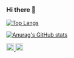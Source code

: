 ### Hi there 👋

<!--
**nsfinter/nsfinter** is a ✨ _special_ ✨ repository because its `README.md` (this file) appears on your GitHub profile.

Here are some ideas to get you started:

- 🔭 I’m currently working on ...
- 🌱 I’m currently learning ...
- 👯 I’m looking to collaborate on ...
- 🤔 I’m looking for help with ...
- 💬 Ask me about ...
- 📫 How to reach me: ...
- 😄 Pronouns: ...
- ⚡ Fun fact: ...
-->

[![Top Langs](https://github-readme-stats.vercel.app/api/top-langs/?username=nsfinter)](https://github.com/anuraghazra/github-readme-stats)

[![Anurag's GitHub stats](https://github-readme-stats.vercel.app/api?username=nsfinter)](https://github.com/anuraghazra/github-readme-stats)

<p align="left">
  <a href="https://github.com/nsfinter">
    <img height="20" src="https://komarev.com/ghpvc/?username=nsfinter" />
  </a>
  <a href="https://github.com/nsfinter">
    <img height="20" src="https://img.shields.io/github/followers/nsfinter?label=follow&logo=github&style=flat" />
  </a>
</p>
